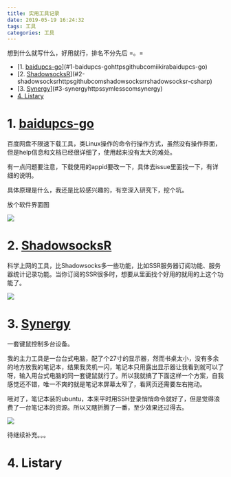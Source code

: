 ```yaml
---
title: 实用工具记录
date: 2019-05-19 16:24:32
tags: 工具
categories: 工具
---
```


想到什么就写什么，好用就行，排名不分先后 =。=

<!-- TOC depthFrom:1 depthTo:6 withLinks:1 updateOnSave:1 orderedList:0 -->

- [1. [baidupcs-go](https://github.com/iikira/BaiduPCS-Go)](#1-baidupcs-gohttpsgithubcomiikirabaidupcs-go)
- [2. [ShadowsocksR](https://github.com/shadowsocksrr/shadowsocksr-csharp)](#2-shadowsocksrhttpsgithubcomshadowsocksrrshadowsocksr-csharp)
- [3. [Synergy](https://symless.com/synergy)](#3-synergyhttpssymlesscomsynergy)
- [4. Listary](#4-listary)

<!-- /TOC -->




# 1. [baidupcs-go](https://github.com/iikira/BaiduPCS-Go)

百度网盘不限速下载工具，类Linux操作的命令行操作方式，虽然没有操作界面，但是help信息和文档已经很详细了，使用起来没有太大的难处。

有一点问题要注意，下载使用的appid要改一下，具体去issue里面找一下，有详细的说明。

具体原理是什么，我还是比较感兴趣的，有空深入研究下，挖个坑。

放个软件界面图

![](https://cdn.sinaimg.cn.52ecy.cn/large/005BYqpgly1g36zzvsakrj30u00vfaar.jpg)


# 2. [ShadowsocksR](https://github.com/shadowsocksrr/shadowsocksr-csharp)

科学上网的工具，比Shadowsocks多一些功能，比如SSR服务器订阅功能、服务器统计记录功能。当你订阅的SSR很多时，想要从里面找个好用的就用的上这个功能了。

![](https://cdn.sinaimg.cn.52ecy.cn/large/005BYqpgly1g36vbluvm8j30mg0ett9f.jpg)

# 3. [Synergy](https://symless.com/synergy)

一套键鼠控制多台设备。

我的主力工具是一台台式电脑，配了个27寸的显示器，然而书桌太小，没有多余的地方放我的笔记本，结果我灵机一闪，笔记本只用露出显示器让我看到就可以了呀，输入用台式电脑的同一套键鼠就行了。所以我就搞了下面这样一个方案，自我感觉还不错，唯一不爽的就是笔记本屏幕太窄了，看网页还需要左右拖动。

哦对了，笔记本装的ubuntu，本来平时用SSH登录悄悄命令就好了，但是觉得浪费了一台笔记本的资源。所以又瞎折腾了一番，至少效果还过得去。

![](https://cdn.sinaimg.cn.52ecy.cn/large/005BYqpgly1g370lk0gf8j31400u0u11.jpg)

待继续补充。。。

# 4. Listary
